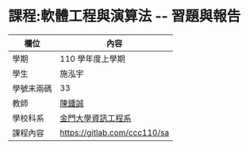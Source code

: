 # 課程:軟體工程與演算法 -- 習題與報告

| 欄位       | 內容                                                                        |
| ---------- | --------------------------------------------------------------------------- |
| 學期       | 110 學年度上學期                                                            |
| 學生       | 施泓宇                                                                      |
| 學號末兩碼 | 33                                                                          |
| 教師       | [陳鍾誠](https://www.nqu.edu.tw/educsie/index.php?act=blog&code=list&ids=4) |
| 學校科系   | [金門大學資訊工程系](https://www.nqu.edu.tw/educsie/index.php)              |
| 課程內容   | https://gitlab.com/ccc110/sa                                                |
